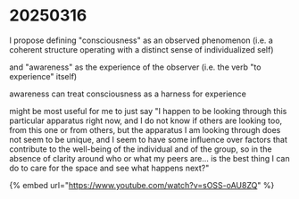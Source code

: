 # 20250316

I propose defining "consciousness" as an observed phenomenon (i.e. a coherent structure operating with a distinct sense of individualized self)

and "awareness" as the experience of the observer (i.e. the verb "to experience" itself)

awareness can treat consciousness as a harness for experience

might be most useful for me to just say "I happen to be looking through this particular apparatus right now, and I do not know if others are looking too, from this one or from others, but the apparatus I am looking through does not seem to be unique, and I seem to have some influence over factors that contribute to the well-being of the individual and of the group, so in the absence of clarity around who or what my peers are... is the best thing I can do to care for the space and see what happens next?"

{% embed url="https://www.youtube.com/watch?v=sOSS-oAU8ZQ" %}
